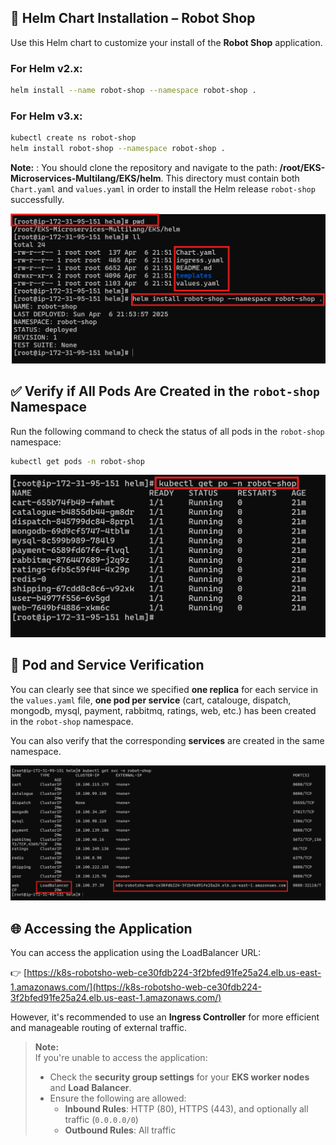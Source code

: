 ## 🧰 Helm Chart Installation – Robot Shop

Use this Helm chart to customize your install of the **Robot Shop** application.

### For Helm v2.x:
```bash
helm install --name robot-shop --namespace robot-shop .
```

### For Helm v3.x:
```bash
kubectl create ns robot-shop
helm install robot-shop --namespace robot-shop .
```
**Note:** : You should clone the repository and navigate to the path: **/root/EKS-Microservices-Multilang/EKS/helm**. This directory must contain both `Chart.yaml` and `values.yaml` in order to install the Helm release `robot-shop` successfully.

![Helm Chart Directory Structure](images/default_path_helm.png)

## ✅ Verify if All Pods Are Created in the `robot-shop` Namespace

Run the following command to check the status of all pods in the `robot-shop` namespace:

```bash
kubectl get pods -n robot-shop
```

![Verify pods in robot-shop](images/verify_pods.png)


## 📌 Pod and Service Verification

You can clearly see that since we specified **one replica** for each service in the `values.yaml` file, **one pod per service** (cart, catalouge, dispatch, mongodb, mysql, payment, rabbitmq, ratings, web, etc.) has been created in the `robot-shop` namespace.

You can also verify that the corresponding **services** are created in the same namespace.

![Verify services in robot-shop](images/svc_verify.png)

## 🌐 Accessing the Application

You can access the application using the LoadBalancer URL:

👉 [https://k8s-robotsho-web-ce30fdb224-3f2bfed91fe25a24.elb.us-east-1.amazonaws.com/](https://k8s-robotsho-web-ce30fdb224-3f2bfed91fe25a24.elb.us-east-1.amazonaws.com/)

However, it's recommended to use an **Ingress Controller** for more efficient and manageable routing of external traffic.

> **Note:**  
> If you're unable to access the application:
> - Check the **security group settings** for your **EKS worker nodes** and **Load Balancer**.
> - Ensure the following are allowed:
>   - **Inbound Rules**: HTTP (80), HTTPS (443), and optionally all traffic (`0.0.0.0/0`)
>   - **Outbound Rules**: All traffic

